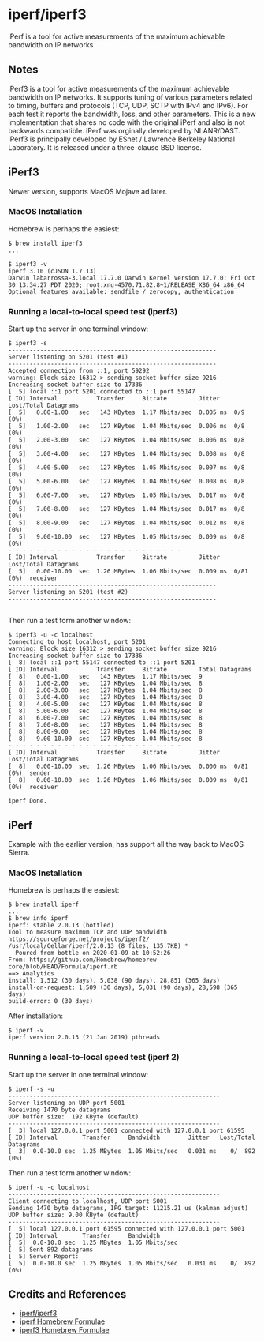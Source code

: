 # iperf/iperf3

iPerf is a tool for active measurements of the maximum achievable bandwidth on IP networks

## Notes

iPerf3 is a tool for active measurements of the maximum achievable bandwidth on IP networks. It supports tuning of various parameters related to timing, buffers and protocols (TCP, UDP, SCTP with IPv4 and IPv6). For each test it reports the bandwidth, loss, and other parameters. This is a new implementation that shares no code with the original iPerf and also is not backwards compatible. iPerf was orginally developed by NLANR/DAST. iPerf3 is principally developed by ESnet / Lawrence Berkeley National Laboratory. It is released under a three-clause BSD license.


## iPerf3

Newer version, supports MacOS Mojave ad later.

### MacOS Installation

Homebrew is perhaps the easiest:

```
$ brew install iperf3
...

$ iperf3 -v
iperf 3.10 (cJSON 1.7.13)
Darwin labarrossa-3.local 17.7.0 Darwin Kernel Version 17.7.0: Fri Oct 30 13:34:27 PDT 2020; root:xnu-4570.71.82.8~1/RELEASE_X86_64 x86_64
Optional features available: sendfile / zerocopy, authentication
```

### Running a local-to-local speed test (iperf3)

Start up the server in one terminal window:

```
$ iperf3 -s
-----------------------------------------------------------
Server listening on 5201 (test #1)
-----------------------------------------------------------
Accepted connection from ::1, port 59292
warning: Block size 16312 > sending socket buffer size 9216
Increasing socket buffer size to 17336
[  5] local ::1 port 5201 connected to ::1 port 55147
[ ID] Interval           Transfer     Bitrate         Jitter    Lost/Total Datagrams
[  5]   0.00-1.00   sec   143 KBytes  1.17 Mbits/sec  0.005 ms  0/9 (0%)
[  5]   1.00-2.00   sec   127 KBytes  1.04 Mbits/sec  0.006 ms  0/8 (0%)
[  5]   2.00-3.00   sec   127 KBytes  1.04 Mbits/sec  0.006 ms  0/8 (0%)
[  5]   3.00-4.00   sec   127 KBytes  1.04 Mbits/sec  0.008 ms  0/8 (0%)
[  5]   4.00-5.00   sec   127 KBytes  1.05 Mbits/sec  0.007 ms  0/8 (0%)
[  5]   5.00-6.00   sec   127 KBytes  1.04 Mbits/sec  0.008 ms  0/8 (0%)
[  5]   6.00-7.00   sec   127 KBytes  1.05 Mbits/sec  0.017 ms  0/8 (0%)
[  5]   7.00-8.00   sec   127 KBytes  1.04 Mbits/sec  0.017 ms  0/8 (0%)
[  5]   8.00-9.00   sec   127 KBytes  1.04 Mbits/sec  0.012 ms  0/8 (0%)
[  5]   9.00-10.00  sec   127 KBytes  1.05 Mbits/sec  0.009 ms  0/8 (0%)
- - - - - - - - - - - - - - - - - - - - - - - - -
[ ID] Interval           Transfer     Bitrate         Jitter    Lost/Total Datagrams
[  5]   0.00-10.00  sec  1.26 MBytes  1.06 Mbits/sec  0.009 ms  0/81 (0%)  receiver
-----------------------------------------------------------
Server listening on 5201 (test #2)
-----------------------------------------------------------


```

Then run a test form another window:

```
$ iperf3 -u -c localhost
Connecting to host localhost, port 5201
warning: Block size 16312 > sending socket buffer size 9216
Increasing socket buffer size to 17336
[  8] local ::1 port 55147 connected to ::1 port 5201
[ ID] Interval           Transfer     Bitrate         Total Datagrams
[  8]   0.00-1.00   sec   143 KBytes  1.17 Mbits/sec  9
[  8]   1.00-2.00   sec   127 KBytes  1.04 Mbits/sec  8
[  8]   2.00-3.00   sec   127 KBytes  1.04 Mbits/sec  8
[  8]   3.00-4.00   sec   127 KBytes  1.04 Mbits/sec  8
[  8]   4.00-5.00   sec   127 KBytes  1.04 Mbits/sec  8
[  8]   5.00-6.00   sec   127 KBytes  1.04 Mbits/sec  8
[  8]   6.00-7.00   sec   127 KBytes  1.04 Mbits/sec  8
[  8]   7.00-8.00   sec   127 KBytes  1.04 Mbits/sec  8
[  8]   8.00-9.00   sec   127 KBytes  1.04 Mbits/sec  8
[  8]   9.00-10.00  sec   127 KBytes  1.04 Mbits/sec  8
- - - - - - - - - - - - - - - - - - - - - - - - -
[ ID] Interval           Transfer     Bitrate         Jitter    Lost/Total Datagrams
[  8]   0.00-10.00  sec  1.26 MBytes  1.06 Mbits/sec  0.000 ms  0/81 (0%)  sender
[  8]   0.00-10.00  sec  1.26 MBytes  1.06 Mbits/sec  0.009 ms  0/81 (0%)  receiver

iperf Done.

```

## iPerf

Example with the earlier version, has support all the way back to MacOS Sierra.

### MacOS Installation

Homebrew is perhaps the easiest:

```
$ brew install iperf
...
$ brew info iperf
iperf: stable 2.0.13 (bottled)
Tool to measure maximum TCP and UDP bandwidth
https://sourceforge.net/projects/iperf2/
/usr/local/Cellar/iperf/2.0.13 (8 files, 135.7KB) *
  Poured from bottle on 2020-01-09 at 10:52:26
From: https://github.com/Homebrew/homebrew-core/blob/HEAD/Formula/iperf.rb
==> Analytics
install: 1,512 (30 days), 5,038 (90 days), 28,851 (365 days)
install-on-request: 1,509 (30 days), 5,031 (90 days), 28,598 (365 days)
build-error: 0 (30 days)
```

After installation:

```
$ iperf -v
iperf version 2.0.13 (21 Jan 2019) pthreads
```

### Running a local-to-local speed test (iperf 2)

Start up the server in one terminal window:

```
$ iperf -s -u
------------------------------------------------------------
Server listening on UDP port 5001
Receiving 1470 byte datagrams
UDP buffer size:  192 KByte (default)
------------------------------------------------------------
[  3] local 127.0.0.1 port 5001 connected with 127.0.0.1 port 61595
[ ID] Interval       Transfer     Bandwidth        Jitter   Lost/Total Datagrams
[  3]  0.0-10.0 sec  1.25 MBytes  1.05 Mbits/sec   0.031 ms    0/  892 (0%)

```

Then run a test form another window:

```
$ iperf -u -c localhost
------------------------------------------------------------
Client connecting to localhost, UDP port 5001
Sending 1470 byte datagrams, IPG target: 11215.21 us (kalman adjust)
UDP buffer size: 9.00 KByte (default)
------------------------------------------------------------
[  5] local 127.0.0.1 port 61595 connected with 127.0.0.1 port 5001
[ ID] Interval       Transfer     Bandwidth
[  5]  0.0-10.0 sec  1.25 MBytes  1.05 Mbits/sec
[  5] Sent 892 datagrams
[  5] Server Report:
[  5]  0.0-10.0 sec  1.25 MBytes  1.05 Mbits/sec   0.031 ms    0/  892 (0%)
```

## Credits and References

* [iperf/iperf3](https://iperf.fr/)
* [iperf Homebrew Formulae](https://formulae.brew.sh/formula/iperf)
* [iperf3 Homebrew Formulae](https://formulae.brew.sh/formula/iperf3)
